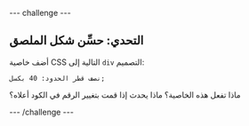 --- challenge ---

## التحدي: حسِّن شكل الملصق

أضف خاصية CSS التالية إلى `div` التصميم:

    نصف قطر الحدود: 40 بكسل;
    

ماذا تفعل هذه الخاصية؟ ماذا يحدث إذا قمت بتغيير الرقم في الكود أعلاه؟

--- /challenge ---